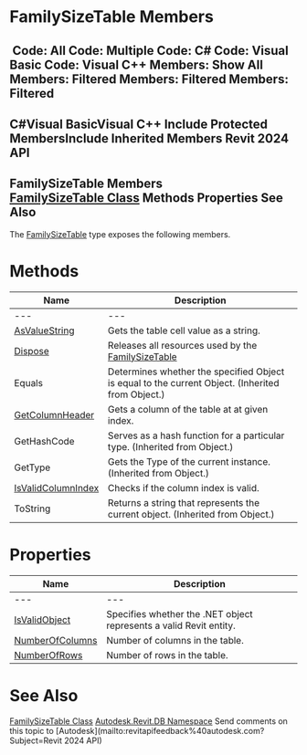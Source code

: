 # FamilySizeTable Members

﻿
 Code: All Code: Multiple Code: C# Code: Visual Basic Code: Visual C++  Members: Show All Members: Filtered Members: Filtered Members: Filtered   
---  
C#Visual BasicVisual C++
Include Protected MembersInclude Inherited Members
Revit 2024 API  
---  
FamilySizeTable Members  
[FamilySizeTable Class](1c5cf128-6f7b-38e8-475e-62b73d412edf.md "FamilySizeTable Class") Methods Properties See Also  
---  
The [FamilySizeTable](1c5cf128-6f7b-38e8-475e-62b73d412edf.md "FamilySizeTable Class") type exposes the following members.
# Methods
| Name | Description |
| --- | --- |
| --- | --- | --- |
| [AsValueString](e750144f-6037-323f-c52b-7a16cc8dc26a.md "AsValueString Method") | Gets the table cell value as a string. |
| [Dispose](d86d01e4-6810-43bd-12ec-2a2d3586aa73.md "Dispose Method") | Releases all resources used by the [FamilySizeTable](1c5cf128-6f7b-38e8-475e-62b73d412edf.md "FamilySizeTable Class") |
| Equals | Determines whether the specified Object is equal to the current Object. (Inherited from Object.) |
| [GetColumnHeader](47c651f5-1306-1f1a-157c-be56737a1b16.md "GetColumnHeader Method") | Gets a column of the table at at given index. |
| GetHashCode | Serves as a hash function for a particular type.  (Inherited from Object.) |
| GetType | Gets the Type of the current instance. (Inherited from Object.) |
| [IsValidColumnIndex](d444a886-4f01-8cf6-2cb6-9b715fd271b1.md "IsValidColumnIndex Method") | Checks if the column index is valid. |
| ToString | Returns a string that represents the current object. (Inherited from Object.) |

# Properties
| Name | Description |
| --- | --- |
| --- | --- | --- |
| [IsValidObject](a3cdaa6c-08d2-edb1-07ae-f184d5f8ee80.md "IsValidObject Property") | Specifies whether the .NET object represents a valid Revit entity. |
| [NumberOfColumns](5f69eb16-01f0-e6db-741e-cca860c51be5.md "NumberOfColumns Property") | Number of columns in the table. |
| [NumberOfRows](8a85cfb4-3ff0-9781-34d8-bc7e771c2400.md "NumberOfRows Property") | Number of rows in the table. |

# See Also
[FamilySizeTable Class](1c5cf128-6f7b-38e8-475e-62b73d412edf.md "FamilySizeTable Class")
[Autodesk.Revit.DB Namespace](87546ba7-461b-c646-cbb1-2cb8f5bff8b2.md "Autodesk.Revit.DB Namespace")
Send comments on this topic to [Autodesk](mailto:revitapifeedback%40autodesk.com?Subject=Revit 2024 API)